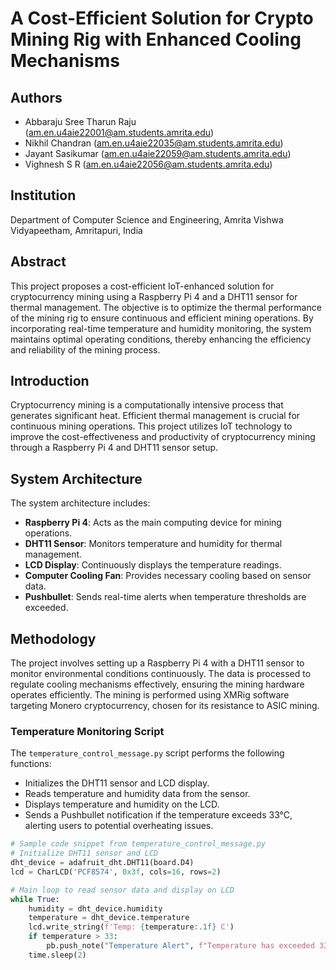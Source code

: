 # A Cost-Efficient Solution for Crypto Mining Rig with Enhanced Cooling Mechanisms

## Authors
- Abbaraju Sree Tharun Raju (am.en.u4aie22001@am.students.amrita.edu)
- Nikhil Chandran (am.en.u4aie22035@am.students.amrita.edu)
- Jayant Sasikumar (am.en.u4aie22059@am.students.amrita.edu)
- Vighnesh S R (am.en.u4aie22056@am.students.amrita.edu)

## Institution
Department of Computer Science and Engineering, Amrita Vishwa Vidyapeetham, Amritapuri, India

## Abstract
This project proposes a cost-efficient IoT-enhanced solution for cryptocurrency mining using a Raspberry Pi 4 and a DHT11 sensor for thermal management. The objective is to optimize the thermal performance of the mining rig to ensure continuous and efficient mining operations. By incorporating real-time temperature and humidity monitoring, the system maintains optimal operating conditions, thereby enhancing the efficiency and reliability of the mining process.

## Introduction
Cryptocurrency mining is a computationally intensive process that generates significant heat. Efficient thermal management is crucial for continuous mining operations. This project utilizes IoT technology to improve the cost-effectiveness and productivity of cryptocurrency mining through a Raspberry Pi 4 and DHT11 sensor setup.

## System Architecture
The system architecture includes:
- **Raspberry Pi 4**: Acts as the main computing device for mining operations.
- **DHT11 Sensor**: Monitors temperature and humidity for thermal management.
- **LCD Display**: Continuously displays the temperature readings.
- **Computer Cooling Fan**: Provides necessary cooling based on sensor data.
- **Pushbullet**: Sends real-time alerts when temperature thresholds are exceeded.

## Methodology
The project involves setting up a Raspberry Pi 4 with a DHT11 sensor to monitor environmental conditions continuously. The data is processed to regulate cooling mechanisms effectively, ensuring the mining hardware operates efficiently. The mining is performed using XMRig software targeting Monero cryptocurrency, chosen for its resistance to ASIC mining.

### Temperature Monitoring Script
The `temperature_control_message.py` script performs the following functions:
- Initializes the DHT11 sensor and LCD display.
- Reads temperature and humidity data from the sensor.
- Displays temperature and humidity on the LCD.
- Sends a Pushbullet notification if the temperature exceeds 33°C, alerting users to potential overheating issues.

```python
# Sample code snippet from temperature_control_message.py
# Initialize DHT11 sensor and LCD
dht_device = adafruit_dht.DHT11(board.D4)
lcd = CharLCD('PCF8574', 0x3f, cols=16, rows=2)

# Main loop to read sensor data and display on LCD
while True:
    humidity = dht_device.humidity
    temperature = dht_device.temperature
    lcd.write_string(f'Temp: {temperature:.1f} C')
    if temperature > 33:
        pb.push_note("Temperature Alert", f"Temperature has exceeded 33°C! Current temperature: {temperature:.1f}°C")
    time.sleep(2)
